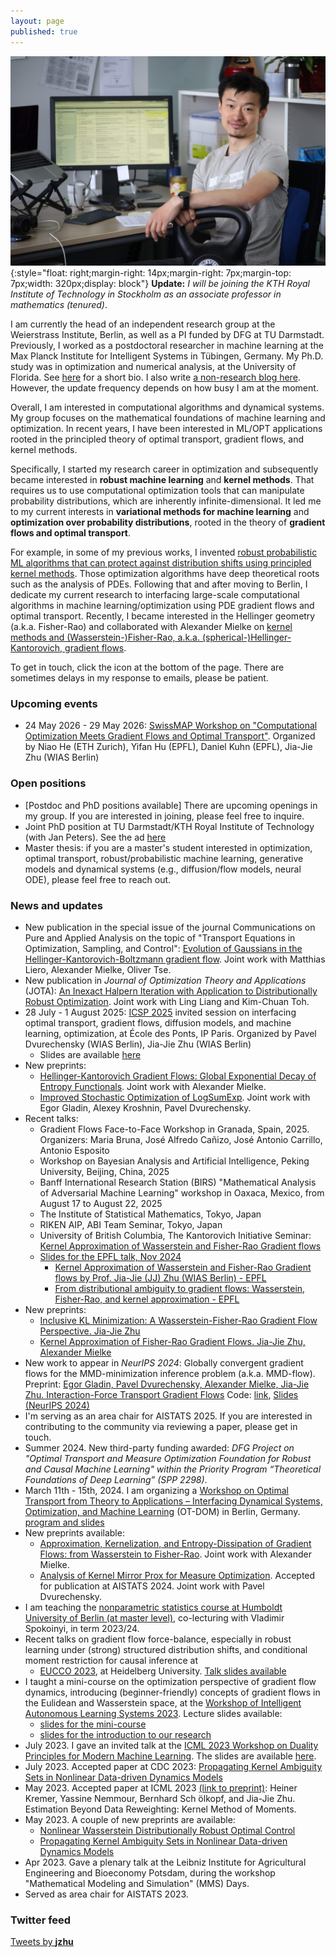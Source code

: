 ```yaml
---
layout: page
published: true
---
```

![jjzhu](/images/jzhu-photo.jpg){:style="float: right;margin-right: 14px;margin-right: 7px;margin-top: 7px;width: 320px;display: block"}
**Update:** *I will be joining the KTH Royal Institute of Technology in Stockholm as an associate professor in mathematics (tenured)*.

I am currently the head of an independent research group at the Weierstrass Institute, Berlin, as well as a PI funded by DFG at TU Darmstadt.
Previously, I worked as a postdoctoral researcher in machine learning at the Max Planck Institute for Intelligent Systems in Tübingen, Germany. My Ph.D. study was in optimization and numerical analysis, at the University of Florida. See [here](/about/) for a short bio. 
I also write [a non-research blog here](https://jj-zhu.github.io/blog/). However, the update frequency depends on how busy I am at the moment.

Overall, I am interested in computational algorithms and dynamical systems.
My group focuses on the mathematical foundations of machine learning and optimization.
In recent years, I have been interested in ML/OPT applications rooted in the principled theory of optimal transport, gradient flows, and kernel methods.

Specifically, I started my research career in optimization and subsequently became interested in **robust machine learning** and **kernel methods**. That requires us to use computational optimization tools that can manipulate probability distributions, which are inherently infinite-dimensional. It led me to my current interests in **variational methods for machine learning** and **optimization over probability distributions**, rooted in the theory of **gradient flows and optimal transport**.

For example, in some of my previous works, I invented [robust probabilistic ML algorithms that can protect against distribution shifts using principled kernel methods](https://arxiv.org/pdf/2006.06981.pdf).
Those optimization algorithms have deep theoretical roots such as the analysis of PDEs.
Following that and after moving to Berlin, I dedicate my current research to interfacing large-scale computational algorithms in machine learning/optimization using PDE gradient flows and optimal transport.
Recently, I became interested in the Hellinger geometry (a.k.a. Fisher-Rao) and collaborated with Alexander Mielke on [kernel methods and (Wasserstein-)Fisher-Rao, a.k.a. (spherical-)Hellinger-Kantorovich, gradient flows](https://jj-zhu.github.io/file/ZhuMielke24AppKerEntFR.pdf).

To get in touch, click the icon at the bottom of the page.
There are sometimes delays in my response to emails, please be patient.

### Upcoming events
- 24 May 2026 - 29 May 2026: [SwissMAP Workshop on "Computational Optimization Meets Gradient Flows and Optimal Transport"](https://swissmaprs.ch/events/computational-optimization-meets-gradient-flows-and-optimal-transport/). Organized by
Niao He (ETH Zurich), Yifan Hu (EPFL), Daniel Kuhn (EPFL), Jia-Jie Zhu (WIAS Berlin)

### Open positions
- [Postdoc and PhD positions available] There are upcoming openings in my group. If you are interested in joining, please feel free to inquire.
- Joint PhD position at TU Darmstadt/KTH Royal Institute of Technology (with Jan Peters). See the ad [here](https://jj-zhu.github.io/file/phd_position_advertisement_tuda-kth.pdf)
- Master thesis: if you are a master's student interested in optimization, optimal transport, robust/probabilistic machine learning, generative models and dynamical systems (e.g., diffusion/flow models, neural ODE), please feel free to reach out.

### News and updates
- New publication in the special issue of the journal Communications on Pure and Applied Analysis on the topic of "Transport Equations in Optimization, Sampling, and Control": [Evolution of Gaussians in the Hellinger-Kantorovich-Boltzmann gradient flow](https://arxiv.org/pdf/2504.20400?). Joint work with Matthias Liero, Alexander Mielke, Oliver Tse.
- New publication in *Journal of Optimization Theory and Applications* (JOTA): [An Inexact Halpern Iteration with Application to Distributionally Robust Optimization](https://link.springer.com/article/10.1007/s10957-025-02405-z). Joint work with Ling Liang and Kim-Chuan Toh.
- 28 July - 1 August 2025: [ICSP 2025](https://icsp2025.org/) invited session on interfacing optimal transport, gradient flows, diffusion models, and machine learning, optimization, at École des Ponts, IP Paris. Organized by Pavel Dvurechensky (WIAS Berlin), Jia-Jie Zhu (WIAS Berlin)
  - Slides are available [here](https://sites.google.com/view/icsp2025invited-ot/home)
- New preprints:
  - [Hellinger-Kantorovich Gradient Flows: Global Exponential Decay of Entropy Functionals](https://arxiv.org/abs/2501.17049). Joint work with Alexander Mielke.
  - [Improved Stochastic Optimization of LogSumExp](https://arxiv.org/abs/2509.24894). Joint work with Egor Gladin, Alexey Kroshnin, Pavel Dvurechensky.
- Recent talks:
  - Gradient Flows Face-to-Face Workshop in Granada, Spain, 2025. Organizers: Maria Bruna, José Alfredo Cañizo, José Antonio Carrillo, Antonio Esposito
  - Workshop on Bayesian Analysis and Artificial Intelligence, Peking University, Beijing, China, 2025
  - Banff International Research Station (BIRS) "Mathematical Analysis of Adversarial Machine Learning" workshop in Oaxaca, Mexico, from August 17 to August 22, 2025
  - The Institute of Statistical Mathematics, Tokyo, Japan
  - RIKEN AIP, ABI Team Seminar, Tokyo, Japan
  - University of British Columbia, The Kantorovich Initiative Seminar: [Kernel Approximation of Wasserstein and Fisher-Rao Gradient flows](https://kantorovich.org/event/ki-seminar-zhu/)
  - [Slides for the EPFL talk, Nov 2024](https://jj-zhu.github.io/file/epfl-nov-2024-handout.pdf)
    - [Kernel Approximation of Wasserstein and Fisher-Rao Gradient flows by Prof. Jia-Jie (JJ) Zhu (WIAS Berlin) - EPFL](https://memento.epfl.ch/event/kernel-approximation-of-wasserstein-and-fisher-rao/)
    - [From distributional ambiguity to gradient flows: Wasserstein, Fisher-Rao, and kernel approximation - EPFL](https://memento.epfl.ch/event/from-distributional-ambiguity-to-gradient-flows-wa/)
- New preprints:
  - [Inclusive KL Minimization: A Wasserstein-Fisher-Rao Gradient Flow Perspective. Jia-Jie Zhu](https://arxiv.org/abs/2411.00214)
  - [Kernel Approximation of Fisher-Rao Gradient Flows. Jia-Jie Zhu, Alexander Mielke](https://arxiv.org/abs/2410.20622)
- New work to appear in *NeurIPS 2024*: Globally convergent gradient flows for the MMD-minimization inference problem (a.k.a. MMD-flow). Preprint: [Egor Gladin, Pavel Dvurechensky, Alexander Mielke, Jia-Jie Zhu. Interaction-Force Transport Gradient Flows](https://arxiv.org/abs/2405.17075) Code: [link](https://github.com/egorgladin/ift_flow), 
[Slides (NeurIPS 2024)](https://jj-zhu.github.io/file/IFT-neurips-2024-talk-slides.pdf)
- I'm serving as an area chair for AISTATS 2025. If you are interested in contributing to the community via reviewing a paper, please get in touch.
- Summer 2024. New third-party funding awarded: *DFG Project on "Optimal Transport and Measure Optimization Foundation for Robust and Causal Machine Learning" within the Priority Program “Theoretical Foundations of Deep Learning” (SPP 2298)*.
- March 11th - 15th, 2024. I am organizing a [Workshop on Optimal Transport from Theory to Applications – Interfacing Dynamical Systems, Optimization, and Machine Learning](https://sites.google.com/view/ot-berlin-2024) (OT-DOM) in Berlin, Germany. [program and slides](https://sites.google.com/view/ot-berlin-2024/program-slides?authuser=0)
- New preprints available:
  - [Approximation, Kernelization, and Entropy-Dissipation of Gradient Flows: from Wasserstein to Fisher-Rao](https://jj-zhu.github.io/file/ZhuMielke24AppKerEntFR.pdf). Joint work with Alexander Mielke.
  - [Analysis of Kernel Mirror Prox for Measure Optimization](https://arxiv.org/abs/2403.00147). Accepted for publication at AISTATS 2024. Joint work with Pavel Dvurechensky.
- I am teaching the [nonparametric statistics course at Humboldt University of Berlin (at master level)](https://agnes.hu-berlin.de/lupo/rds?state=verpublish&status=init&vmfile=no&publishid=207589&moduleCall=webInfo&publishConfFile=webInfo&publishSubDir=veranstaltung), co-lecturing with Vladimir Spokoinyi, in term 2023/24.
- Recent talks on gradient flow force-balance, especially in robust learning under (strong) structured distribution shifts, and conditional moment restriction for causal inference at 
  - [EUCCO 2023](https://scoop.iwr.uni-heidelberg.de/events/2023_eucco/), at Heidelberg University. [Talk slides available](https://jj-zhu.github.io/file/Heidelberg-EUCCO-2023-Zhu.pdf)
- I taught a mini-course on the optimization perspective of gradient flow dynamics, introducing (beginner-friendly) concepts of gradient flows in the Eulidean and Wasserstein space, at the [Workshop of Intelligent Autonomous Learning Systems 2023](https://www.ias.informatik.tu-darmstadt.de/Workshops/IWIALS2023). Lecture slides available:  
  - [slides for the mini-course](https://jj-zhu.github.io/file/IWIAS-mini-course-opt-gf-aug-2023-nopause.pdf)
  - [slides for the introduction to our research](https://jj-zhu.github.io/file/IWIAS-2023-intro-zhu.pdf)
- July 2023. I gave an invited talk at the [ICML 2023 Workshop on Duality Principles for Modern Machine Learning](https://dp4ml.github.io/). The slides are available [here](https://jj-zhu.github.io/file/duality-ICML-2023-Zhu.pdf).
- July 2023. Accepted paper at CDC 2023: [Propagating Kernel Ambiguity Sets in Nonlinear Data-driven Dynamics Models](https://arxiv.org/abs/2304.14057)
- May 2023. Accepted paper at ICML 2023 [(link to preprint)](https://arxiv.org/abs/2305.10898): Heiner Kremer, Yassine Nemmour, Bernhard Sch ̈olkopf, and Jia-Jie Zhu. Estimation Beyond Data Reweighting: Kernel Method of Moments.
- May 2023. A couple of new preprints are available:
    - [Nonlinear Wasserstein Distributionally Robust Optimal Control](https://arxiv.org/abs/2304.07415)
    - [Propagating Kernel Ambiguity Sets in Nonlinear Data-driven Dynamics Models](https://arxiv.org/abs/2304.14057)
- Apr 2023. Gave a plenary talk at the Leibniz Institute for Agricultural Engineering and Bioeconomy Potsdam, during the workshop "Mathematical Modeling and Simulation" (MMS) Days.
- Served as area chair for AISTATS 2023.  


### Twitter feed
<a class="twitter-timeline" data-width="800" href="https://twitter.com/__jzhu__?ref_src=twsrc%5Etfw">Tweets by __jzhu__</a> <script async src="https://platform.twitter.com/widgets.js" charset="utf-8"></script>
